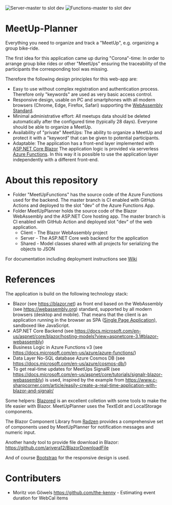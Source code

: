 ![Server-master to slot dev](https://github.com/rbrands/MeetUpPlanner/workflows/Server-master%20to%20slot%20dev/badge.svg)
![Functions-master to slot dev](https://github.com/rbrands/MeetUpPlanner/workflows/Functions-master%20to%20slot%20dev/badge.svg)

# MeetUp-Planner
Everything you need to organize and track a "MeetUp", e.g. organizing a group bike-ride. 

The first idea for this application came up during "Corona"-time: In order to arrange group bike rides or other "MeetUps" 
ensuring the traceability of the participants the corresponding tool was missing. 

Therefore the following design principles for this web-app are:
* Easy to use without complex registration and authentication process. Therefore only "keywords" are used as very basic access control.
* Responsive design, usable on PC and smartphones with all modern browsers (Chrome, Edge, Firefox, Safari) supporting the <a href="https://webassembly.org/">WebAssembly Standard</a>. 
* Minimal administrative effort: All meetups data should be deleted automatically after the configured time (typically 28 days). Everyone should be able to organize a MeetUp.
* Availability of "private" MeetUps: The ability to organize a MeetUp and protect it with a "keyword" that can be given to potential participants. 
* Adaptable: The application has a front-end layer implemented with <a href="https://docs.microsoft.com/en-us/aspnet/core/blazor">ASP.NET Core Blazor</a>  The application logic is provided via serverless <a href="https://docs.microsoft.com/en-us/azure/azure-functions/">Azure Functions</a>. In this way it is possible to use the application layer independently with a different front-end.  

# About this repository
* Folder "MeetUpFunctions" has the source code of the Azure Functions used for the backend. The master branch is CI enabled with GitHub Actions and deployed to the slot "dev" of the Azure Functions App. 
* Folder MeetUpPlanner holds the source code of the Blazor WebAssembly and the ASP.NET Core hosting app. The master branch is CI enabled with GitHub Action and deployed slot "dev" of the web application.
  * Client - The Blazor WebAssembly project
  * Server - The ASP.NET Core web backend for the application
  * Shared - Model classes shared with all projects for serializing the objects to JSON


For documentation including deployment instructions see [Wiki](https://github.com/rbrands/MeetUpPlanner/wiki)

# References
The application is build on the following technology stack:
* Blazor (see https://blazor.net) as front end based on the WebAssembly (see https://webassembly.org) standard, supported by all modern browsers (desktop and mobile). That means that the client is an application running in the browser as SPA (<a href="https://en.wikipedia.org/wiki/Single-page_application" target="_blank">Single Page Application</a>), sandboxed like JavaScript. 
* ASP.NET Core Backend (see https://docs.microsoft.com/en-us/aspnet/core/blazor/hosting-models?view=aspnetcore-3.1#blazor-webassembly)
* Business Logic in Azure Functions v3 (see https://docs.microsoft.com/en-us/azure/azure-functions/)
* Data Layer No-SQL database Azure Cosmos DB (see https://docs.microsoft.com/en-us/azure/cosmos-db/)
* To get real-time updates for MeetUps SignalR (see https://docs.microsoft.com/en-us/aspnet/core/tutorials/signalr-blazor-webassembly) is used, inspired by the example from https://www.c-sharpcorner.com/article/easily-create-a-real-time-application-with-blazor-and-signalr/ 

Some helpers:
<a href="https://github.com/Blazored">Blazored</a> is an excellent colletion with some tools to make the life easier with Blazor. MeetUpPlanner uses the TextEdit and LocalStorage components.

The Blazor Component Library from <a href="https://blazor.radzen.com/">Radzen</a> provides a comprehensive set of components used by MeetUpPlanner for notification messages and numeric input. 

Another handy tool to provide file download in Blazor: https://github.com/arivera12/BlazorDownloadFile

And of course <a href="https://getbootstrap.com/">Bootstrap</a> for the responsive design is used.

# Contributers
* Moritz von Göwels https://github.com/the-kenny - Estimating event duration for WebCal items

